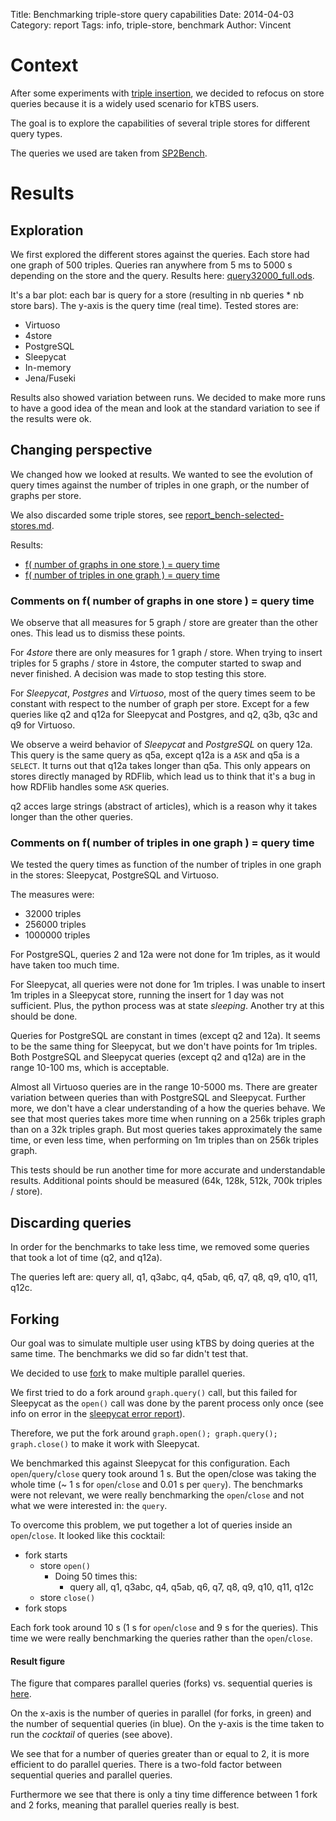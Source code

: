 Title: Benchmarking triple-store query capabilities
Date: 2014-04-03
Category: report
Tags: info, triple-store, benchmark
Author: Vincent



Context
=======

After some experiments with [triple insertion](report_triple-store-insert.md), we decided to refocus
on store queries because it is a widely used scenario for kTBS users.

The goal is to explore the capabilities of several triple stores for different query types.

The queries we used are taken from [SP2Bench][sp2bench-queries].


Results
=======

Exploration
-----------

We first explored the different stores against the queries.
Each store had one graph of 500 triples.
Queries ran anywhere from 5 ms to 5000 s depending on the store and the query.
Results here: [query32000_full.ods][query32k-ods].

It's a bar plot: each bar is query for a store (resulting in nb queries * nb store bars).
The y-axis is the query time (real time).
Tested stores are:

- Virtuoso
- 4store
- PostgreSQL
- Sleepycat
- In-memory
- Jena/Fuseki

Results also showed variation between runs.
We decided to make more runs to have a good idea of the mean and look at the standard variation to see
if the results were ok.


Changing perspective
--------------------

We changed how we looked at results. We wanted to see the evolution of query times against the number of
triples in one graph, or the number of graphs per store.

We also discarded some triple stores, see [report_bench-selected-stores.md]().

Results:

- [f( number of graphs in one store ) = query time][query-ngraph]
- [f( number of triples in one graph ) = query time][query-ntriples]


### Comments on f( number of graphs in one store ) = query time

We observe that all measures for 5 graph / store are greater than the other ones.
This lead us to dismiss these points.

For *4store* there are only measures for 1 graph / store.
When trying to insert triples for 5 graphs / store in 4store, the computer started to swap and never finished.
A decision was made to stop testing this store.

For *Sleepycat*, *Postgres* and *Virtuoso*, most of the query times seem to be constant with respect to
the number of graph per store. Except for a few queries like q2 and q12a for Sleepycat and Postgres, and q2, q3b, q3c and q9 for Virtuoso.

We observe a weird behavior of *Sleepycat* and *PostgreSQL* on query 12a.
This query is the same query as q5a, except q12a is a `ASK` and q5a is a `SELECT`.
It turns out that q12a takes longer than q5a.
This only appears on stores directly managed by RDFlib, which lead us to think that it's a bug in how RDFlib
handles some `ASK` queries.

q2 acces large strings (abstract of articles), which is a reason why it takes longer than the other queries.


### Comments on f( number of triples in one graph ) = query time

We tested the query times as function of the number of triples in one graph in the stores: Sleepycat, PostgreSQL and Virtuoso.

The measures were:

- 32000 triples
- 256000 triples
- 1000000 triples

For PostgreSQL, queries 2 and 12a were not done for 1m triples, as it would have taken too much time.

For Sleepycat, all queries were not done for 1m triples. I was unable to insert 1m triples in a Sleepycat store, running the insert for 1 day was not sufficient. Plus, the python process was at state *sleeping*.
Another try at this should be done.

Queries for PostgreSQL are constant in times (except q2 and 12a).
It seems to be the same thing for Sleepycat, but we don't have points for 1m triples.
Both PostgreSQL and Sleepycat queries (except q2 and q12a) are in the range 10-100 ms, which is acceptable.

Almost all Virtuoso queries are in the range 10-5000 ms. There are greater variation between queries than with PostgreSQL and Sleepycat.
Further more, we don't have a clear understanding of a how the queries behave.
We see that most queries takes more time when running on a 256k triples graph than on a 32k triples graph.
But most queries takes approximately the same time, or even less time, when performing on 1m triples than on 256k triples graph.

This tests should be run another time for more accurate and understandable results.
Additional points should be measured (64k, 128k, 512k, 700k triples / store).


Discarding queries
------------------

In order for the benchmarks to take less time, we removed some queries that took a lot of time (q2, and q12a).

The queries left are: query all, q1, q3abc, q4, q5ab, q6, q7, q8, q9, q10, q11, q12c.


Forking
-------

Our goal was to simulate multiple user using kTBS by doing queries at the same time.
The benchmarks we did so far didn't test that.

We decided to use [fork][fork-wikipedia] to make multiple parallel queries.

We first tried to do a fork around `graph.query()` call, but this failed for Sleepycat as the `open()` call
was done by the parent process only once (see info on error in the [sleepycat error report][report-sleepycat-error]).

Therefore, we put the fork around `graph.open(); graph.query(); graph.close()` to make it work with Sleepycat.

We benchmarked this against Sleepycat for this configuration.
Each `open`/`query`/`close` query took around 1 s. But the open/close was taking the whole time (~ 1 s for `open`/`close` and 0.01 s per `query`).
The benchmarks were not relevant, we were really benchmarking the `open`/`close` and not what we were interested in: the `query`.

To overcome this problem, we put together a lot of queries inside an `open`/`close`. It looked like this cocktail:

- fork starts
    - store `open()`
        - Doing 50 times this:
            - query all, q1, q3abc, q4, q5ab, q6, q7, q8, q9, q10, q11, q12c
    - store `close()`
- fork stops

Each fork took around 10 s (1 s for `open`/`close` and 9 s for the queries).
This time we were really benchmarking the queries rather than the `open`/`close`.


#### Result figure

The figure that compares parallel queries (forks) vs. sequential queries is [here][query-cocktail].

On the x-axis is the number of queries in parallel (for forks, in green) and the number of sequential queries
(in blue).
On the y-axis is the time taken to run the *cocktail* of queries (see above).

We see that for a number of queries greater than or equal to 2, it is more efficient to do parallel queries.
There is a two-fold factor between sequential queries and parallel queries.

Furthermore we see that there is only a tiny time difference between 1 fork and 2 forks,
meaning that parallel queries really is best.



[sp2bench-queries]: http://dbis.informatik.uni-freiburg.de/index.php?project=SP2B/queries.php
[fork-wikipedia]: https://en.wikipedia.org/wiki/Fork_(system_call)

[report-sleepycat-error]: sleepycat_memory_error.md

[query32k-ods]: ../../bench_results/query32000_full.ods
[query-ngraph]: ../../bench_results/figure_ngraph_store_1.pdf
[query-ntriples]: ../../bench_results/figure_ntriples_stores_1.png
[query-cocktail]: ../../bench_results/fig_fork_vs_seq_cocktail_queries_mpoints.pdf
